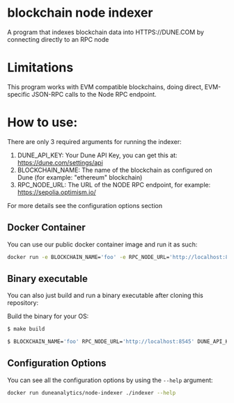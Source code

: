 # blockchain node indexer
A program that indexes blockchain data into HTTPS://DUNE.COM by connecting directly to an RPC node

# Limitations

This program works with EVM compatible blockchains, doing direct, EVM-specific JSON-RPC calls to the Node RPC endpoint.


# How to use:

There are only 3 required arguments for running the indexer:
  1. DUNE_API_KEY: Your Dune API Key, you can get this at: https://dune.com/settings/api
  1. BLOCKCHAIN_NAME: The name of the blockchain as configured on Dune (for example: "ethereum" blockchain)
  1. RPC_NODE_URL: The URL of the NODE RPC endpoint, for example: https://sepolia.optimism.io/

For more details see the configuration options section


## Docker Container

You can use our public docker container image and run it as such:

```bash
docker run -e BLOCKCHAIN_NAME='foo' -e RPC_NODE_URL='http://localhost:8545' -e DUNE_API_KEY='your-key-here' duneanalytics/node-indexer
```



## Binary executable

You can also just build and run a binary executable after cloning this repository:

Build the binary for your OS:
```bash
$ make build

$ BLOCKCHAIN_NAME='foo' RPC_NODE_URL='http://localhost:8545' DUNE_API_KEY='your-key-here' ./indexer
```

## Configuration Options

You can see all the configuration options by using the `--help` argument:
```bash
docker run duneanalytics/node-indexer ./indexer --help
```
